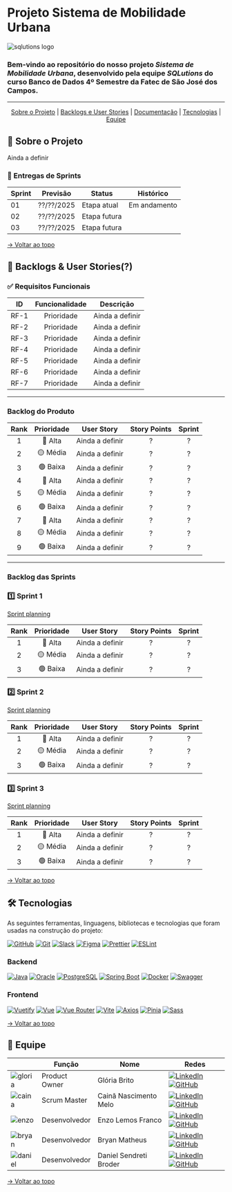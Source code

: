 # Projeto Sistema de Mobilidade Urbana 

![sqlutions logo](https://github.com/user-attachments/assets/4884e8b3-b59a-45ba-ad13-13faa8d4d9b3)

### Bem-vindo ao repositório do nosso projeto _**Sistema de Mobilidade Urbana**_, desenvolvido pela equipe _**SQLutions**_ do curso Banco de Dados 4º Semestre da Fatec de São José dos Campos.

---

<div align="center">

[Sobre o Projeto](#-sobre-o-projeto) | [Backlogs e User Stories](#-backlogs--user-stories) | [Documentação](#%EF%B8%8F-documentação) | [Tecnologias](#%EF%B8%8F-tecnologias) | [Equipe](#-equipe)

</div>

## 📑 Sobre o Projeto

Ainda a definir

### 🏁 Entregas de Sprints

| Sprint | Previsão    | Status       | Histórico               |
|--------|-------------|--------------|-------------------------|
| 01     | ??/??/2025  | Etapa atual  | Em andamento            |
| 02     | ??/??/2025	 | Etapa futura |                         |
| 03     | ??/??/2025	 | Etapa futura |                         |

[→ Voltar ao topo](#projeto-sistema-de-ponto-e-gera%C3%A7%C3%A3o-de-relat%C3%B3rios)

## 🎯 Backlogs & User Stories(?)

### ✅ Requisitos Funcionais

| ID     |  Funcionalidade  | Descrição                                                                         |
|:------:|:----------------:|:---------------------------------------------------------------------------------:|
|  RF-1  |    Prioridade    | Ainda a definir                                                                   |
|  RF-2  |    Prioridade    | Ainda a definir                                                                   | 
|  RF-3  |    Prioridade    | Ainda a definir                                                                   |  
|  RF-4  |    Prioridade    | Ainda a definir                                                                   |  
|  RF-5  |    Prioridade    | Ainda a definir                                                                   |  
|  RF-6  |    Prioridade    | Ainda a definir                                                                   | 
|  RF-7  |    Prioridade    | Ainda a definir                                                                   |  

---

### Backlog do Produto

|  Rank |  Prioridade  | User Story                                                                                  | Story Points  |  Sprint |
|:-----:|:------------:|:-------------------------------------------------------------------------------------------:|:-------------:|:-------:|
|   1   |  🔴 Alta     | Ainda a definir                                                                             |      ?        |    ?    |
|   2   |  🟡 Média    | Ainda a definir                                                                             |      ?        |    ?    |
|   3   |  🟢 Baixa    | Ainda a definir                                                                             |      ?        |    ?    |
|   4   |  🔴 Alta     | Ainda a definir                                                                             |      ?        |    ?    |
|   5   |  🟡 Média    | Ainda a definir                                                                             |      ?        |    ?    |
|   6   |  🟢 Baixa    | Ainda a definir                                                                             |      ?        |    ?    |
|   7   |  🔴 Alta     | Ainda a definir                                                                             |      ?        |    ?    |
|   8   |  🟡 Média    | Ainda a definir                                                                             |      ?        |    ?    |
|   9   |  🟢 Baixa    | Ainda a definir                                                                             |      ?        |    ?    |

---

### Backlog das Sprints

### 1️⃣ Sprint 1

[Sprint planning](https://github.com/SQLutions-FATEC/API-3-Semestre/tree/docs/main/docs#1%EF%B8%8F%E2%83%A3-sprint-1)

|  Rank |  Prioridade  | User Story                                                                                  | Story Points  |  Sprint |
|:-----:|:------------:|:-------------------------------------------------------------------------------------------:| :-----------: | :------:|
|   1   |  🔴 Alta     | Ainda a definir                                                                             |      ?        |    ?    |
|   2   |  🟡 Média    | Ainda a definir                                                                             |      ?        |    ?    |
|   3   |  🟢 Baixa    | Ainda a definir                                                                             |      ?        |    ?    |

### 2️⃣ Sprint 2

[Sprint planning](https://github.com/SQLutions-FATEC/API-3-Semestre/tree/main/docs#2%EF%B8%8F%E2%83%A3-sprint-2)

|  Rank |  Prioridade  | User Story                                                                                  | Story Points  |  Sprint |
|:-----:|:------------:|:-------------------------------------------------------------------------------------------:| :-----------: | :------:|
|   1   |  🔴 Alta     | Ainda a definir                                                                             |      ?        |    ?    |
|   2   |  🟡 Média    | Ainda a definir                                                                             |      ?        |    ?    |
|   3   |  🟢 Baixa    | Ainda a definir                                                                             |      ?        |    ?    |

### 3️⃣ Sprint 3

[Sprint planning](https://github.com/SQLutions-FATEC/API-3-Semestre/tree/main/docs#3%EF%B8%8F%E2%83%A3sprint-3)

|  Rank |  Prioridade  | User Story                                                                                  | Story Points  |  Sprint |
|:-----:|:------------:|:-------------------------------------------------------------------------------------------:| :-----------: | :------:|
|   1   |  🔴 Alta     | Ainda a definir                                                                             |      ?        |    ?    |
|   2   |  🟡 Média    | Ainda a definir                                                                             |      ?        |    ?    |
|   3   |  🟢 Baixa    | Ainda a definir                                                                             |      ?        |    ?    |

[→ Voltar ao topo](#projeto-sistema-de-ponto-e-gera%C3%A7%C3%A3o-de-relat%C3%B3rios)

## 🛠️ Tecnologias

As seguintes ferramentas, linguagens, bibliotecas e tecnologias que foram usadas na construção do projeto:

[![GitHub](https://img.shields.io/badge/GitHub-181717?style=for-the-badge&logo=github&logoColor=white)](https://github.com/seu-usuario) 
[![Git](https://img.shields.io/badge/Git-F05032?style=for-the-badge&logo=git&logoColor=white)](https://git-scm.com/)
[![Slack](https://img.shields.io/badge/Slack-4A154B?style=for-the-badge&logo=slack&logoColor=white)](https://slack.com/) 
[![Figma](https://img.shields.io/badge/Figma-0ACF83?style=for-the-badge&logo=figma&logoColor=white)](https://www.figma.com/) 
[![Prettier](https://img.shields.io/badge/prettier-%23F7B93E.svg?style=for-the-badge&logo=prettier&logoColor=black)](https://prettier.io) 
[![ESLint](https://img.shields.io/badge/ESLint-4B32C3?style=for-the-badge&logo=eslint&logoColor=white)](https://github.com/eslint/eslint)

### Backend

[![Java](https://img.shields.io/badge/Java-ED8B00?style=for-the-badge&logo=java&logoColor=white)](https://www.java.com/) 
[![Oracle](https://img.shields.io/badge/Oracle-F80000?style=for-the-badge&logo=oracle&logoColor=white)](https://www.oracle.com) 
[![PostgreSQL](https://img.shields.io/badge/PostgreSQL-336791?style=for-the-badge&logo=postgresql&logoColor=white)](https://www.postgresql.org/) 
[![Spring Boot](https://img.shields.io/badge/Spring_Boot-6DB33F?style=for-the-badge&logo=springboot&logoColor=white)](https://spring.io/projects/spring-boot) 
[![Docker](https://img.shields.io/badge/Docker-2496ED?style=for-the-badge&logo=docker&logoColor=white)](https://www.docker.com/) 
[![Swagger](https://img.shields.io/badge/Swagger-85EA2D?style=for-the-badge&logo=swagger&logoColor=black)](https://swagger.io/)

### Frontend

[![Vuetify](https://img.shields.io/badge/Vuetify-1867C0?style=for-the-badge&logo=vuetify&logoColor=AEDDFF)](https://vuetifyjs.com/) 
[![Vue](https://img.shields.io/badge/Vue.js-35495E?style=for-the-badge&logo=vuedotjs&logoColor=4FC08D)](https://github.com/vuejs/vue) 
[![Vue Router](https://img.shields.io/badge/Vue_Router-35495E?style=for-the-badge&logo=vue.js&logoColor=4FC08D)](https://github.com/vuejs/router) 
[![Vite](https://img.shields.io/badge/Vite-646CFF?style=for-the-badge&logo=vite&logoColor=white)](https://github.com/vitejs/vite) 
[![Axios](https://img.shields.io/badge/Axios-5A29E4?style=for-the-badge&logo=axios&logoColor=white)](https://github.com/axios/axios) 
[![Pinia](https://img.shields.io/badge/Pinia-FFD859?style=for-the-badge&logo=pinia&logoColor=black)](https://github.com/vuejs/pinia) 
[![Sass](https://img.shields.io/badge/Sass-CC6699?style=for-the-badge&logo=sass&logoColor=white)](https://github.com/sass/sass) 

[→ Voltar ao topo](https://github.com/SQLutions-FATEC/API-3-Semestre/blob/main/README.md#projeto-sistema-de-ponto-e-gera%C3%A7%C3%A3o-de-relat%C3%B3rios)

## 👥 Equipe

|                                                                                             | Função         | Nome                             | Redes                                                                                                                                                                                                                                                                                                           |
|---------------------------------------------------------------------------------------------|----------------|----------------------------------|-----------------------------------------------------------------------------------------------------------------------------------------------------------------------------------------------------------------------------------------------------------------------------------------------------------------|
| ![gloria](https://github.com/user-attachments/assets/2de16de0-fd28-4700-b5b5-a00702dfce10)  | Product Owner  | Glória Brito                     | [![LinkedIn](https://img.shields.io/badge/LinkedIn-0077B5?style=for-the-badge&logo=linkedin&logoColor=white)](https://www.linkedin.com/in/gloriafbrito/) [![GitHub](https://img.shields.io/badge/GitHub-100000?style=for-the-badge&logo=github&logoColor=white)](https://github.com/GloBrito)                   |
| ![caina](https://github.com/user-attachments/assets/a6f52b8c-11c7-4f20-9647-004cd04c60bc)   | Scrum Master   | Cainã Nascimento Melo            | [![LinkedIn](https://img.shields.io/badge/LinkedIn-0077B5?style=for-the-badge&logo=linkedin&logoColor=white)](https://www.linkedin.com/in/cain%C3%A3-melo/) [![GitHub](https://img.shields.io/badge/GitHub-100000?style=for-the-badge&logo=github&logoColor=white)](https://github.com/CainaNascimentoMelo)     |
| ![enzo](https://github.com/user-attachments/assets/f228df2a-1bae-408d-9d39-d5808bea56bc)    | Desenvolvedor  | Enzo Lemos Franco                | [![LinkedIn](https://img.shields.io/badge/LinkedIn-0077B5?style=for-the-badge&logo=linkedin&logoColor=white)](https://www.linkedin.com/in/enzo-lemos-franco-002651293/) [![GitHub](https://img.shields.io/badge/GitHub-100000?style=for-the-badge&logo=github&logoColor=white)](https://github.com/EnzoLFranco) |
| ![bryan](https://github.com/user-attachments/assets/de3c76c1-183c-4e13-8856-7dd87834be2b)   | Desenvolvedor  | Bryan Matheus                    | [![LinkedIn](https://img.shields.io/badge/LinkedIn-0077B5?style=for-the-badge&logo=linkedin&logoColor=white)](https://www.linkedin.com/in/bryan-matheus-5aa0a3302) [![GitHub](https://img.shields.io/badge/GitHub-100000?style=for-the-badge&logo=github&logoColor=white)](https://github.com/BryanARMatheus)   |
| ![daniel](https://github.com/user-attachments/assets/6cb4f0c1-0bef-43ff-8e57-e633f145dbdf)  | Desenvolvedor  | Daniel Sendreti Broder           | [![LinkedIn](https://img.shields.io/badge/LinkedIn-0077B5?style=for-the-badge&logo=linkedin&logoColor=white)](https://www.linkedin.com/in/danielbroder) [![GitHub](https://img.shields.io/badge/GitHub-100000?style=for-the-badge&logo=github&logoColor=white)](https://github.com/d-broder)   |

[→ Voltar ao topo](https://github.com/SQLutions-FATEC/API-3-Semestre/blob/main/README.md#projeto-sistema-de-ponto-e-gera%C3%A7%C3%A3o-de-relat%C3%B3rios)
